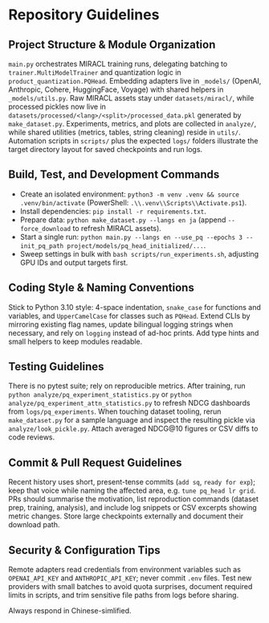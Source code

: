 ﻿# Repository Guidelines

## Project Structure & Module Organization
`main.py` orchestrates MIRACL training runs, delegating batching to `trainer.MultiModelTrainer` and quantization logic in `product_quantization.PQHead`. Embedding adapters live in `_models/` (OpenAI, Anthropic, Cohere, HuggingFace, Voyage) with shared helpers in `_models/utils.py`. Raw MIRACL assets stay under `datasets/miracl/`, while processed pickles now live in `datasets/processed/<lang>/<split>/processed_data.pkl` generated by `make_dataset.py`. Experiments, metrics, and plots are collected in `analyze/`, while shared utilities (metrics, tables, string cleaning) reside in `utils/`. Automation scripts in `scripts/` plus the expected `logs/` folders illustrate the target directory layout for saved checkpoints and run logs.

## Build, Test, and Development Commands
- Create an isolated environment: `python3 -m venv .venv && source .venv/bin/activate` (PowerShell: `.\\.venv\\Scripts\\Activate.ps1`).
- Install dependencies: `pip install -r requirements.txt`.
- Prepare data: `python make_dataset.py --langs en ja` (append `--force_download` to refresh MIRACL assets).
- Start a single run: `python main.py --langs en --use_pq --epochs 3 --init_pq_path project/models/pq_head_initialized/...`.
- Sweep settings in bulk with `bash scripts/run_experiments.sh`, adjusting GPU IDs and output targets first.

## Coding Style & Naming Conventions
Stick to Python 3.10 style: 4-space indentation, `snake_case` for functions and variables, and `UpperCamelCase` for classes such as `PQHead`. Extend CLIs by mirroring existing flag names, update bilingual logging strings when necessary, and rely on `logging` instead of ad-hoc prints. Add type hints and small helpers to keep modules readable.

## Testing Guidelines
There is no pytest suite; rely on reproducible metrics. After training, run `python analyze/pq_experiment_statistics.py` or `python analyze/pq_experiment_attn_statistics.py` to refresh NDCG dashboards from `logs/pq_experiments`. When touching dataset tooling, rerun `make_dataset.py` for a sample language and inspect the resulting pickle via `analyze/look_pickle.py`. Attach averaged NDCG@10 figures or CSV diffs to code reviews.

## Commit & Pull Request Guidelines
Recent history uses short, present-tense commits (`add sq`, `ready for exp`); keep that voice while naming the affected area, e.g. `tune pq_head lr grid`. PRs should summarise the motivation, list reproduction commands (dataset prep, training, analysis), and include log snippets or CSV excerpts showing metric changes. Store large checkpoints externally and document their download path.

## Security & Configuration Tips
Remote adapters read credentials from environment variables such as `OPENAI_API_KEY` and `ANTHROPIC_API_KEY`; never commit `.env` files. Test new providers with small batches to avoid quota surprises, document required limits in scripts, and trim sensitive file paths from logs before sharing.

Always respond in Chinese-simlified.